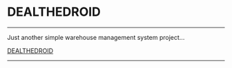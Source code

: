 # DEALTHEDROID
--------------------------------------------------------------
Just another simple warehouse management system project...




[DEALTHEDROID](http://postimg.org/image/ph4eyuw5z/)

--------------------------------------------------------------
